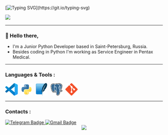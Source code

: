 [![Typing SVG](https://readme-typing-svg.demolab.com?font=Fira+cod&weight=150&size=14&pause=1000&color=7420E6FF&background=FFFDFF00&Center=true&multiline=true&repeat=false&height=80&lines=class+Python_Developer%3A;def+__init__(self%2C+name)%3A;self.name+%3D+name;Person+%3D+Python_Developer("ToshiroAkihabara"))](https://git.io/typing-svg) 

![](https://komarev.com/ghpvc/?username=ToshiroAkihabara&label=OBJECTS+OF+CLASS&style=plastic&color=blueviolet)      

---  

### :page_facing_up: Hello there,
- I'm a Junior Python Developer based in Saint-Petersburg, Russia.
- Besides coding in Python I'm working as Service Engineer in Pentax Medical.
---

### Languages & Tools :
<div>
  <img src="https://github.com/devicons/devicon/blob/master/icons/vscode/vscode-original.svg" title="VSCode" alt="VSCode" width="40" height="40"/>&nbsp;
  <img src="https://github.com/devicons/devicon/blob/master/icons/python/python-original.svg" title="Python" alt="Python" width="40" height="40"/>&nbsp;
  <img src="https://github.com/devicons/devicon/blob/master/icons/sqlite/sqlite-original.svg" title="Sqlite" alt="Sqlite" width="40" height="40"/>&nbsp;
  <img src="https://github.com/devicons/devicon/blob/master/icons/postgresql/postgresql-original.svg" title="Postgresql" alt="Postgresql" width="40" height="40"/>&nbsp;
  <img src="https://github.com/devicons/devicon/blob/master/icons/git/git-original.svg" title="Git" alt="Git" width="40" height="40"/>&nbsp;
</div>

---

### Contacts :
<div id="badges">
  <a href="https://t.me/ToshiroAi">
    <img src="https://img.shields.io/badge/telegram-blue?style=for-the-badge&logo=telegram&logoColor=white" alt="Telegram Badge"/>
  </a>
  <a href="mailto:sojen1970@gmail.com">
    <img src="https://img.shields.io/badge/Gmail-darkviolet?style=for-the-badge&logo=Gmail&logoColor=white" alt="Gmail Badge"/>
  </a>
</div>

<div id="header" align="center">
<img src="https://raw.githubusercontent.com/Gchism94/Gchism94/output/github-contribution-grid-snake-dark.svg" width="1000"/>
</div>
